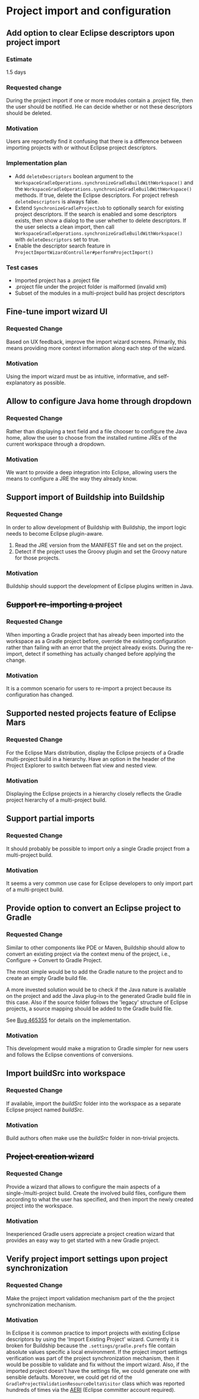 # Project import and configuration

## Add option to clear Eclipse descriptors upon project import

### Estimate

1.5 days

### Requested change

During the project import if one or more modules contain a .project file, then the user should be notified. He can decide whether or not these descriptors should be deleted.

### Motivation

Users are reportedly find it confusing that there is a difference between importing projects with or without Eclipse
project descriptors.

### Implementation plan
- Add `deleteDescriptors` boolean argument to the `WorkspaceGradleOperations.synchronizeGradleBuildWithWorkspace()` and the `WorkspaceGradleOperations.synchronizeGradleBuildWithWorkspace()` methods. If true, delete the Eclipse descriptors. For project refresh `deleteDescriptors` is always false.
- Extend `SynchronizeGradleProjectJob` to optionally search for existing project descriptors. If the search is enabled and some descriptors exists, then show a dialog to the user whether to delete descriptors. If the user selects a clean import, then call `WorkspaceGradleOperations.synchronizeGradleBuildWithWorkspace()` with `deleteDescriptors` set to true.
- Enable the descriptor search feature in `ProjectImportWizardController#performProjectImport()`

### Test cases

- Imported project has a .project file
- .project file under the project folder is malformed (invalid xml)
- Subset of the modules in a multi-project build has project descriptors


## Fine-tune import wizard UI

### Requested Change

Based on UX feedback, improve the import wizard screens. Primarily, this means providing more context information
along each step of the wizard.

### Motivation

Using the import wizard must be as intuitive, informative, and self-explanatory as possible.


## Allow to configure Java home through dropdown

### Requested Change

Rather than displaying a text field and a file chooser to configure the Java home, allow the user to choose from
the installed runtime JREs of the current workspace through a dropdown.

### Motivation

We want to provide a deep integration into Eclipse, allowing users the means to configure a JRE the way they already know.


## Support import of Buildship into Buildship

### Requested Change

In order to allow development of Buildship with Buildship, the import logic needs to become Eclipse plugin-aware.

1. Read the JRE version from the MANIFEST file and set on the project.
1. Detect if the project uses the Groovy plugin and set the Groovy nature for those projects.

### Motivation

Buildship should support the development of Eclipse plugins written in Java.


## ~~Support re-importing a project~~

### Requested Change

When importing a Gradle project that has already been imported into the workspace as a Gradle project before, override
the existing configuration rather than failing with an error that the project already exists. During the re-import, detect
if something has actually changed before applying the change.

### Motivation

It is a common scenario for users to re-import a project because its configuration has changed.


## Supported nested projects feature of Eclipse Mars

### Requested Change

For the Eclipse Mars distribution, display the Eclipse projects of a Gradle multi-project build in a hierarchy. Have an option
in the header of the Project Explorer to switch between flat view and nested view.

### Motivation

Displaying the Eclipse projects in a hierarchy closely reflects the Gradle project hierarchy of a multi-project build.


## Support partial imports

### Requested Change

It should probably be possible to import only a single Gradle project from a multi-project build.

### Motivation

It seems a very common use case for Eclipse developers to only import part of a multi-project build.


## Provide option to convert an Eclipse project to Gradle

### Requested Change

Similar to other components like PDE or Maven, Buildship should allow to convert an existing project via the context menu of
the project, i.e., Configure -> Convert to Gradle Project.

The most simple would be to add the Gradle nature to the project and to create an empty Gradle build file.

A more invested solution would be to check if the Java nature is available on the project and add the Java plug-in to the
generated Gradle build file in this case. Also if the source folder follows the 'legacy' structure of Eclipse projects, a source
mapping should be added to the Gradle build file.

See [Bug 465355](https://bugs.eclipse.org/bugs/show_bug.cgi?id=465355) for details on the implementation.

### Motivation

This development would make a migration to Gradle simpler for new users and follows the Eclipse conventions of conversions.


## Import buildSrc into workspace

### Requested Change

If available, import the _buildSrc_ folder into the workspace as a separate Eclipse project named _buildSrc_.

### Motivation

Build authors often make use the _buildSrc_ folder in non-trivial projects.


## ~~Project creation wizard~~

### Requested Change

Provide a wizard that allows to configure the main aspects of a single-/multi-project build. Create the involved build
files, configure them according to what the user has specified, and then import the newly created project into the workspace.

### Motivation

Inexperienced Gradle users appreciate a project creation wizard that provides an easy way to get started with a new Gradle project.


## Verify project import settings upon project synchronization 

### Requested Change
Make the project import validation mechanism part of the the project synchronization mechanism.

### Motivation

In Eclipse it is common practice to import projects with existing Eclipse descriptors by using the 'Import Existing Project' wizard.
Currently it is broken for Buildship because the `.settings/gradle.prefs` file contain absolute values specific a local
environment. If the project import settings verification was part of the project synchronization mechanism, then it would be 
possible to validate and fix without the import wizard. Also, if the imported project doesn't have the settings file, we could generate
one with sensible defaults. Moreover, we could get rid of the `GradleProjectValidationResourceDeltaVisitor` class which was reported
hundreds of times via the [AERI](https://dev.eclipse.org/recommenders/committers/confess/#/problems/55d448e2e4b0f0b83a6e47ab/details) 
(Eclipse committer account required).
